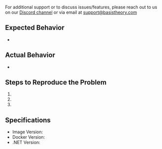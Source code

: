For additional support or to discuss issues/features, please reach out to us on our [Discord channel](https://discord.gg/XjWsy8PqK2) or via email at [support@basistheory.com](mailto:support@basistheory.com)

## Expected Behavior
-

## Actual Behavior
-

## Steps to Reproduce the Problem
  1.
  1.
  1.

## Specifications
  - Image Version:
  - Docker Version:
  - .NET Version:
